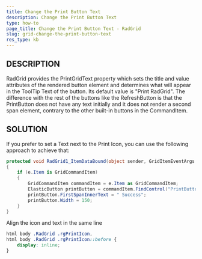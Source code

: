 ```yaml
---
title: Change the Print Button Text
description: Change the Print Button Text
type: how-to
page_title: Change the Print Button Text - RadGrid
slug: grid-change-the-print-button-text
res_type: kb
---
```



## DESCRIPTION

RadGrid provides the PrintGridText property which sets the title and value attributes of the rendered button element and determines what will appear in the ToolTip Text of the button. Its default value is "Print RadGrid". The difference with the rest of the buttons like the RefreshButton is that the PrintButton does not have any text initially and it does not render a second span element, contrary to the other built-in buttons in the CommandItem.

## SOLUTION

If you prefer to set a Text next to the Print Icon, you can use the following approach to achieve that:

````C#
protected void RadGrid1_ItemDataBound(object sender, GridItemEventArgs e)
{
    if (e.Item is GridCommandItem)
    {
        GridCommandItem commandItem = e.Item as GridCommandItem;
        ElasticButton printButton = commandItem.FindControl("PrintButton") as ElasticButton;
        printButton.FirstSpanInnerText = " Success";
        printButton.Width = 150;
    }
}
````

Align the icon and text in the same line

````CSS
html body .RadGrid .rgPrintIcon,
html body .RadGrid .rgPrintIcon::before {
    display: inline;
}
````
 

